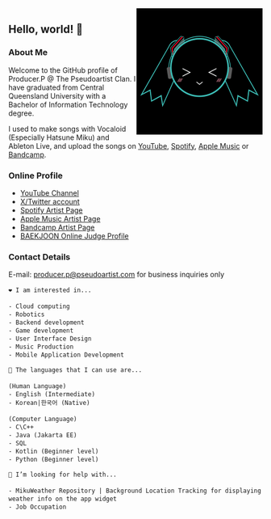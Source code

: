 <img align="right" src="https://github.com/Playstationmaster/Playstationmaster/blob/main/producerp.png?raw=true" height="250px"/>

## Hello, world! 👋
### About Me
Welcome to the GitHub profile of Producer.P @ The Pseudoartist Clan. 
I have graduated from Central Queensland University with a Bachelor of Information Technology degree. 

I used to make songs with Vocaloid (Especially Hatsune Miku) and Ableton Live, and upload the songs on [YouTube](https://www.youtube.com/channel/UCarEOkNB1sqPxUCr8jWRTDA), [Spotify](https://open.spotify.com/artist/44pVO0Kaf8E99BoUaOVECl), [Apple Music](https://music.apple.com/us/artist/producer-p/1436901294) or [Bandcamp](https://pseudoartist.bandcamp.com/). 

### Online Profile
* [YouTube Channel](https://www.youtube.com/channel/UCarEOkNB1sqPxUCr8jWRTDA)
* [X/Twitter account](https://twitter.com/maxin0904)
* [Spotify Artist Page](https://open.spotify.com/artist/44pVO0Kaf8E99BoUaOVECl)
* [Apple Music Artist Page](https://music.apple.com/us/artist/producer-p/1436901294)
* [Bandcamp Artist Page](https://pseudoartist.bandcamp.com/)
* [BAEKJOON Online Judge Profile](https://www.acmicpc.net/user/psmaster0904)

### Contact Details
E-mail: producer.p@pseudoartist.com for business inquiries only

```
❤️ I am interested in...

- Cloud computing
- Robotics
- Backend development
- Game development
- User Interface Design
- Music Production
- Mobile Application Development
```

```
💬 The languages that I can use are...

(Human Language)
- English (Intermediate)
- Korean|한국어 (Native)

(Computer Language)
- C\C++
- Java (Jakarta EE)
- SQL
- Kotlin (Beginner level)
- Python (Beginner level)
```

```
🤔 I’m looking for help with...

- MikuWeather Repository | Background Location Tracking for displaying weather info on the app widget
- Job Occupation
```
